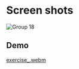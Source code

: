 # Screen shots
![Group 18](https://github.com/user-attachments/assets/55c1d77f-f59d-4274-9af4-abfa69fb0ed1)


## Demo


[exercise_.webm](https://github.com/user-attachments/assets/443f38c1-2edc-4a26-844c-a6d212941f55)
